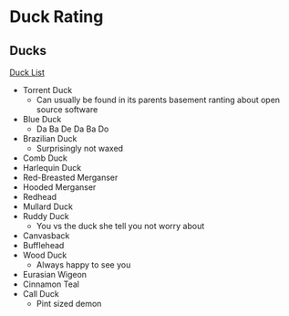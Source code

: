 # Duck Rating

## Ducks
[Duck List](https://outforia.com/types-of-ducks/)
- Torrent Duck
  - Can usually be found in its parents basement ranting about open source software
- Blue Duck
  - Da Ba De Da Ba Do
- Brazilian Duck
  - Surprisingly not waxed
- Comb Duck
- Harlequin Duck
- Red-Breasted Merganser
- Hooded Merganser
- Redhead
- Mullard Duck
- Ruddy Duck
  - You vs the duck she tell you not worry about
- Canvasback
- Bufflehead
- Wood Duck
  - Always happy to see you
- Eurasian Wigeon
- Cinnamon Teal
- Call Duck
  - Pint sized demon
